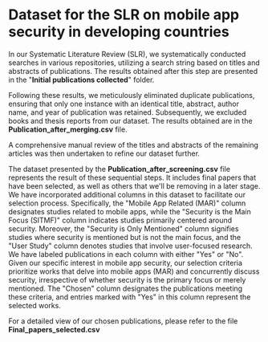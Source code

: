 # Dataset for the SLR on mobile app security in developing countries

In our Systematic Literature Review (SLR), we systematically conducted searches in various repositories, utilizing a search string based on titles and abstracts of publications. 
The results obtained after this step are presented in the "**Initial publications collected**" folder.

Following these results, we meticulously eliminated duplicate publications, ensuring that only one instance with an identical title, abstract, author name, and year of publication was retained. Subsequently, we excluded books and thesis reports from our dataset. The results obtained are in the **Publication_after_merging.csv** file.

A comprehensive manual review of the titles and abstracts of the remaining articles was then undertaken to refine our dataset further. 
 
The dataset presented by the **Publication_after_screening.csv** file represents the result of these sequential steps. It includes final papers that have been selected, as well as others that we'll be removing in a later stage. We have incorporated additional columns in this dataset to facilitate our selection process. Specifically, the "Mobile App Related (MAR)" column designates studies related to mobile apps, while the "Security is the Main Focus (SITMF)" column indicates studies primarily centered around security. Moreover, the "Security is Only Mentioned" column signifies studies where security is mentioned but is not the main focus, and the "User Study" column denotes studies that involve user-focused research. 
We have labeled publications in each column with either "Yes" or "No". Given our specific interest in mobile app security, our selection criteria prioritize works that delve into mobile apps (MAR) and concurrently discuss security, irrespective of whether security is the primary focus or merely mentioned. The "Chosen" column designates the publications meeting these criteria, and entries marked with "Yes" in this column represent the selected works. 

For a detailed view of our chosen publications, please refer to the file **Final_papers_selected.csv** 
